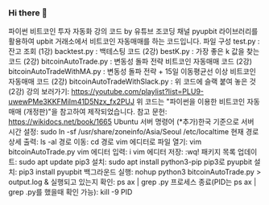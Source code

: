 ### Hi there 👋
파이썬 비트코인 투자 자동화 강의 코드
by 유튜브 조코딩 채널
pyupbit 라이브러리를 활용하여 upbit 거래소에서 비트코인 자동매매를 하는 코드입니다.
파일 구성
test.py : 잔고 조회 (1강)
backtest.py : 백테스팅 코드 (2강)
bestK.py : 가장 좋은 k 값을 찾는 코드 (2강)
bitcoinAutoTrade.py : 변동성 돌파 전략 비트코인 자동매매 코드 (2강)
bitcoinAutoTradeWithMA.py : 변동성 돌파 전략 + 15일 이동평균선 이상 비트코인 자동매매 코드 (2강)
bitcoinAutoTradeWithSlack.py : 위 코드에 슬랙 붙여 놓은 것 (2강)
강의 보러가기: https://youtube.com/playlist?list=PLU9-uwewPMe3KKFMiIm41D5Nzx_fx2PUJ
위 코드는 "파이썬을 이용한 비트코인 자동매매 (개정판)"을 참고하여 제작되었습니다.
참고 문헌: https://wikidocs.net/book/1665
Ubuntu 서버 명령어
(*추가)한국 기준으로 서버 시간 설정: sudo ln -sf /usr/share/zoneinfo/Asia/Seoul /etc/localtime
현재 경로 상세 출력: ls -al
경로 이동: cd 경로
vim 에디터로 파일 열기: vim bitcoinAutoTrade.py
vim 에디터 입력: i
vim 에디터 저장: :wq!
패키지 목록 업데이트: sudo apt update
pip3 설치: sudo apt install python3-pip
pip3로 pyupbit 설치: pip3 install pyupbit
백그라운드 실행: nohup python3 bitcoinAutoTrade.py > output.log &
실행되고 있는지 확인: ps ax | grep .py
프로세스 종료(PID는 ps ax | grep .py를 했을때 확인 가능): kill -9 PID

<!--
**Harim-Jin/Harim-Jin** is a ✨ _special_ ✨ repository because its `README.md` (this file) appears on your GitHub profile.

Here are some ideas to get you started:

- 🔭 I’m currently working on ...
- 🌱 I’m currently learning ...
- 👯 I’m looking to collaborate on ...
- 🤔 I’m looking for help with ...
- 💬 Ask me about ...
- 📫 How to reach me: ...
- 😄 Pronouns: ...
- ⚡ Fun fact: ...
-->
